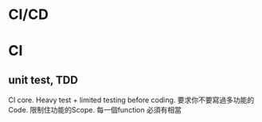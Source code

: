 # CI/CD
# CI
## unit test, TDD
CI core. Heavy test + limited testing before coding.
要求你不要寫過多功能的Code. 限制住功能的Scope. 每一個function 必須有相當 
##
##
<!--stackedit_data:
eyJoaXN0b3J5IjpbLTI5MDI3Mjg2OCw0NzI3MjgxMDVdfQ==
-->